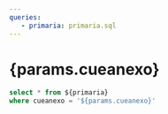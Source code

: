 ```yaml
---
queries:
   - primaria: primaria.sql
---
```


# {params.cueanexo}

```sql primaria_filtered
select * from ${primaria}
where cueanexo = '${params.cueanexo}'
```

<DataTable data={primaria_filtered}/>

